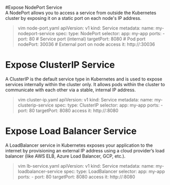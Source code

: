 #Expose NodePort Service  
A NodePort allows you to access a service from outside the Kubernetes cluster by exposing it on a static port on each node's IP address.  
> vim node-port.yaml
apiVersion: v1
kind: Service
metadata:
  name: my-nodeport-service
spec:
  type: NodePort
  selector:
    app: my-app
  ports:
    - port: 80       # Service port (internal)
      targetPort: 8080  # Pod port
      nodePort: 30036   # External port on node
> access it: http://<node-port-ip>:30036

# Expose ClusterIP Service
A ClusterIP is the default service type in Kubernetes and is used to expose services internally within the cluster only. It allows pods within the cluster to communicate with each other via a stable, internal IP address.  
> vim cluster-ip.yaml
apiVersion: v1
kind: Service
metadata:
  name: my-clusterip-service
spec:
  type: ClusterIP
  selector:
    app: my-app
  ports:
    - port: 80
      targetPort: 8080
> access it: http://<ip>:8080

# Expose Load Balancer Service
A LoadBalancer service in Kubernetes exposes your application to the internet by provisioning an external IP address using a cloud provider’s load balancer (like AWS ELB, Azure Load Balancer, GCP, etc.).  
> vim lb-service.yaml
apiVersion: v1
kind: Service
metadata:
  name: my-loadbalancer-service
spec:
  type: LoadBalancer
  selector:
    app: my-app
  ports:
    - port: 80
      targetPort: 8080
> access it: http://<ip>:8080
